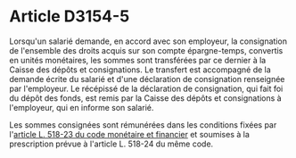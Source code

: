 # Article D3154-5

Lorsqu'un salarié demande, en accord avec son employeur, la consignation de l'ensemble des droits acquis sur son compte épargne-temps, convertis en unités monétaires, les sommes sont transférées par ce dernier à la Caisse des dépôts et consignations. Le transfert est accompagné de la demande écrite du salarié et d'une déclaration de consignation renseignée par l'employeur. Le récépissé de la déclaration de consignation, qui fait foi du dépôt des fonds, est remis par la Caisse des dépôts et consignations à l'employeur, qui en informe son salarié.
  
   
Les sommes consignées sont rémunérées dans les conditions fixées par l'[article L. 518-23 du code monétaire et financier][1] et soumises à la prescription prévue à l'article L. 518-24 du même code.

 [1]: /affichCodeArticle.do?cidTexte=LEGITEXT000006072026&idArticle=LEGIARTI000006656942&dateTexte=&categorieLien=cid